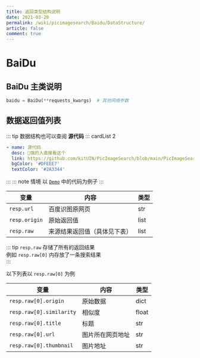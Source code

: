 ```yaml
---
title: 返回类型结构说明
date: 2021-03-20
permalink: /wiki/picimagesearch/Baidu/DataStructure/
article: false
comment: true
---
```


# BaiDu

## BaiDu 主类说明

```python
baidu = BaiDu(**requests_kwargs)  # 其他网络参数
```

## 数据返回值列表

::: tip
数据结构也可以查阅 **源代码**
::: cardList 2

```yaml
- name: 源代码
  desc: 🚀强的人直接看这个
  link: https://github.com/kitUIN/PicImageSearch/blob/main/PicImageSearch/model/baidu.py
  bgColor: '#DFEEE7'
  textColor: '#2A3344'
```

:::
::: note 情境
以 [`Demo`](/wiki/picimagesearch/Baidu/Demo#示例) 中的代码为例子
:::

| 变量            | 内容             | 类型   |
|---------------|----------------|------|
| `resp.url`    | 百度识图原网页        | str  |
| `resp.origin` | 原始返回值          | list |
| `resp.raw`    | 来源结果返回值（具体见下表） | list |

::: tip
`resp.raw` 存储了所有的返回结果  
例如 `resp.raw[0]` 内存放了一条搜索结果  
:::

以下列表以 `resp.raw[0]` 为例

| 变量                       | 内容       | 类型    |
|--------------------------|----------|-------|
| `resp.raw[0].origin`     | 原始数据     | dict  |
| `resp.raw[0].similarity` | 相似度      | float |
| `resp.raw[0].title`      | 标题       | str   |
| `resp.raw[0].url`        | 图片所在网页地址 | str   |
| `resp.raw[0].thumbnail`  | 图片地址     | str   |
